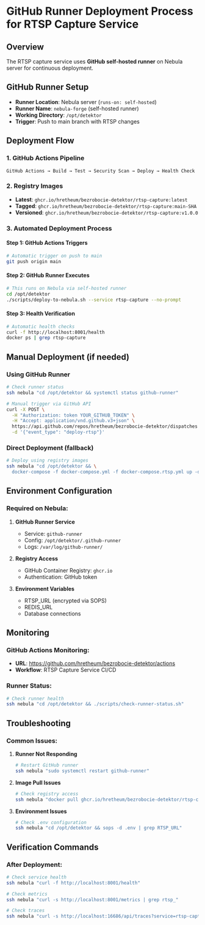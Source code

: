 # GitHub Runner Deployment Process for RTSP Capture Service

## Overview
The RTSP capture service uses **GitHub self-hosted runner** on Nebula server for continuous deployment.

## GitHub Runner Setup
- **Runner Location**: Nebula server (`runs-on: self-hosted`)
- **Runner Name**: `nebula-forge` (self-hosted runner)
- **Working Directory**: `/opt/detektor`
- **Trigger**: Push to main branch with RTSP changes

## Deployment Flow

### 1. **GitHub Actions Pipeline**
```mermaid
GitHub Actions → Build → Test → Security Scan → Deploy → Health Check
```

### 2. **Registry Images**
- **Latest**: `ghcr.io/hretheum/bezrobocie-detektor/rtsp-capture:latest`
- **Tagged**: `ghcr.io/hretheum/bezrobocie-detektor/rtsp-capture:main-SHA`
- **Versioned**: `ghcr.io/hretheum/bezrobocie-detektor/rtsp-capture:v1.0.0`

### 3. **Automated Deployment Process**

#### **Step 1: GitHub Actions Triggers**
```bash
# Automatic trigger on push to main
git push origin main
```

#### **Step 2: GitHub Runner Executes**
```bash
# This runs on Nebula via self-hosted runner
cd /opt/detektor
./scripts/deploy-to-nebula.sh --service rtsp-capture --no-prompt
```

#### **Step 3: Health Verification**
```bash
# Automatic health checks
curl -f http://localhost:8001/health
docker ps | grep rtsp-capture
```

## Manual Deployment (if needed)

### **Using GitHub Runner**
```bash
# Check runner status
ssh nebula "cd /opt/detektor && systemctl status github-runner"

# Manual trigger via GitHub API
curl -X POST \
  -H "Authorization: token YOUR_GITHUB_TOKEN" \
  -H "Accept: application/vnd.github.v3+json" \
  https://api.github.com/repos/hretheum/bezrobocie-detektor/dispatches \
  -d '{"event_type": "deploy-rtsp"}'
```

### **Direct Deployment (fallback)**
```bash
# Deploy using registry images
ssh nebula "cd /opt/detektor && \
  docker-compose -f docker-compose.yml -f docker-compose.rtsp.yml up -d rtsp-capture"
```

## Environment Configuration

### **Required on Nebula:**
1. **GitHub Runner Service**
   - Service: `github-runner`
   - Config: `/opt/detektor/.github-runner`
   - Logs: `/var/log/github-runner/`

2. **Registry Access**
   - GitHub Container Registry: `ghcr.io`
   - Authentication: GitHub token

3. **Environment Variables**
   - RTSP_URL (encrypted via SOPS)
   - REDIS_URL
   - Database connections

## Monitoring

### **GitHub Actions Monitoring:**
- **URL**: https://github.com/hretheum/bezrobocie-detektor/actions
- **Workflow**: RTSP Capture Service CI/CD

### **Runner Status:**
```bash
# Check runner health
ssh nebula "cd /opt/detektor && ./scripts/check-runner-status.sh"
```

## Troubleshooting

### **Common Issues:**

1. **Runner Not Responding**
   ```bash
   # Restart GitHub runner
   ssh nebula "sudo systemctl restart github-runner"
   ```

2. **Image Pull Issues**
   ```bash
   # Check registry access
   ssh nebula "docker pull ghcr.io/hretheum/bezrobocie-detektor/rtsp-capture:latest"
   ```

3. **Environment Issues**
   ```bash
   # Check .env configuration
   ssh nebula "cd /opt/detektor && sops -d .env | grep RTSP_URL"
   ```

## Verification Commands

### **After Deployment:**
```bash
# Check service health
ssh nebula "curl -f http://localhost:8001/health"

# Check metrics
ssh nebula "curl -s http://localhost:8001/metrics | grep rtsp_"

# Check traces
ssh nebula "curl -s http://localhost:16686/api/traces?service=rtsp-capture"
